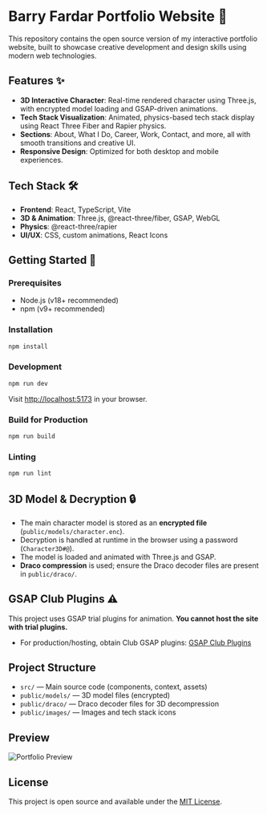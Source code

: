 # Barry Fardar Portfolio Website 🚀

This repository contains the open source version of my interactive portfolio website, built to showcase creative development and design skills using modern web technologies.

## Features ✨
- **3D Interactive Character**: Real-time rendered character using Three.js, with encrypted model loading and GSAP-driven animations.
- **Tech Stack Visualization**: Animated, physics-based tech stack display using React Three Fiber and Rapier physics.
- **Sections**: About, What I Do, Career, Work, Contact, and more, all with smooth transitions and creative UI.
- **Responsive Design**: Optimized for both desktop and mobile experiences.

## Tech Stack 🛠️
- **Frontend**: React, TypeScript, Vite
- **3D & Animation**: Three.js, @react-three/fiber, GSAP, WebGL
- **Physics**: @react-three/rapier
- **UI/UX**: CSS, custom animations, React Icons

## Getting Started 🚦

### Prerequisites
- Node.js (v18+ recommended)
- npm (v9+ recommended)

### Installation
```bash
npm install
```

### Development
```bash
npm run dev
```
Visit [http://localhost:5173](http://localhost:5173) in your browser.

### Build for Production
```bash
npm run build
```

### Linting
```bash
npm run lint
```

## 3D Model & Decryption 🔒
- The main character model is stored as an **encrypted file** (`public/models/character.enc`).
- Decryption is handled at runtime in the browser using a password (`Character3D#@`).
- The model is loaded and animated with Three.js and GSAP.
- **Draco compression** is used; ensure the Draco decoder files are present in `public/draco/`.

## GSAP Club Plugins ⚠️
This project uses GSAP trial plugins for animation. **You cannot host the site with trial plugins.**
- For production/hosting, obtain Club GSAP plugins: [GSAP Club Plugins](https://gsap.com/docs/v3/Installation/)

## Project Structure
- `src/` — Main source code (components, context, assets)
- `public/models/` — 3D model files (encrypted)
- `public/draco/` — Draco decoder files for 3D decompression
- `public/images/` — Images and tech stack icons

## Preview
![Portfolio Preview](https://github.com/user-attachments/assets/3c4557e7-6392-4928-b8a9-7b2476ef4edd)

## License
This project is open source and available under the [MIT License](LICENSE).
